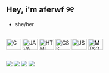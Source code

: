 ## Hey, i'm aferwf ୨୧

- she/her

<div style="display: inline_block"><br>
  <img align="center" alt="C" height="30" width="40" src="https://images.icon-icons.com/3391/PNG/512/c_icon_213479.png">
  <img align="center" alt="JAVA" height="30" width="40" src="https://images.icon-icons.com/4037/PNG/512/java_brands_icon_256594.png">
  <img align="center" alt="HTML" height="30" width="40" src="https://images.icon-icons.com/3878/PNG/512/html_icon_245346.png">
  <img align="center" alt="CSS" height="30" width="40" src="https://images.icon-icons.com/3878/PNG/512/html_icon_245330.png">
  <img align="center" alt="JS" height="30" width="40" src="https://images.icon-icons.com/472/PNG/48/JS-48_45473.png">
  <img align="center" alt="MTSQL" height="30" width="40" src="https://images.icon-icons.com/4037/PNG/512/mysql_brands_icon_256610.png">
</div>

## 

<div> 
  <a href="https://www.instagram.com/afer_wf/" target="_blank"><img src="https://img.shields.io/badge/-Instagram-%23E4405F?style=for-the-badge&logo=instagram&logoColor=white" target="_blank"></a>
  <a href="https://discord.gg/8y7fzxhQ" target="_blank"><img src="https://img.shields.io/badge/Discord-7289DA?style=for-the-badge&logo=discord&logoColor=white" target="_blank"></a> 
  <a href = "mailto:fernanda.walther.ff@gmail.com"><img src="https://img.shields.io/badge/-Gmail-%23333?style=for-the-badge&logo=gmail&logoColor=white" target="_blank"></a>
  <a href="www.linkedin.com/in/fernanda-walther-fernandes-471b43219" target="_blank"><img src="https://img.shields.io/badge/-LinkedIn-%230077B5?style=for-the-badge&logo=linkedin&logoColor=white" target="_blank"></a> 
</div>
